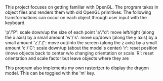 This project focuses on getting familiar with OpenGL. The program takes in 
object files and renders them with old OpenGL primitives. The following 
transformations can occur on each object through user input with the keyboard.

'p'/'P': scale down/up the size of each point
'a'/'d': move left/right (along the x axis) by a small amount
'w'/'s': move up/down (along the y axis) by a small amount
'z'/'Z': move out/into the screen (along the z axis) by a small amount
'c'/'C': scale down/up (about the model's center)
'r': reset position (move objects back to center w/o changing orientation or scale
'R': reset orientation and scale factor but leave objects where they are

This program also implements my own rasterizer to display the dragon model. This
can be toggled with the 'm' key. 
 
